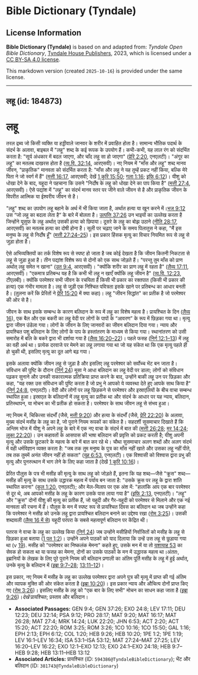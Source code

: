 # Bible Dictionary (Tyndale)

## License Information

**Bible Dictionary (Tyndale)** is based on and adapted from: _Tyndale Open Bible Dictionary_, [Tyndale House Publishers](https://tyndaleopenresources.com/), 2023, which is licensed under a [CC BY-SA 4.0 license](https://creativecommons.org/licenses/by-sa/4.0/legalcode.en).

This markdown version (created `2025-10-16`) is provided under the same license.



--------------------------------

## लहू (id: 184873)

लहू
===

तरल द्रब्य जो किसी व्यक्ति या हड्डीवाले जानवर के शरीर में प्रवाहित होता है। सामान्य भौतिक पदार्थ के संदर्भ के अलावा, बाइबल में "लहू" शब्द के कई रूपक के उपयोग हैं। कभी\-कभी, यह लाल रंग को संदर्भित करता है: "सूर्य अंधकार में बदल जाएगा, और चाँद लहू सा हो जाएगा" ([प्रेरि 2:20](https://ref.ly/Acts2:20), एनएलटी)। "अंगूर का लहू" का मतलब दाखरस होता है ([व्य.वि. 32:14](https://ref.ly/Deut32:14), आरएसवी)। नए नियम में "माँस और लहू" शब्द मानव जीवन, "प्राकृतिक" मानवता को संदर्भित करता है: "माँस और लहू ने यह तुम्हें प्रकट नहीं किया, बल्कि मेरे पिता ने जो स्वर्ग में हैं" ([मत्ती 16:17](https://ref.ly/Matt16:17), आरएसवी; देखें [1 कुरि 15:50](https://ref.ly/1Cor15:50); [गला 1:16](https://ref.ly/Gal1:16); [इफि 6:12](https://ref.ly/Eph6:12))। यीशु को धोखा देने के बाद, यहूदा ने पहचाना कि उसने "निर्दोष के लहू को धोखा देने का पाप किया है" ([मत्ती 27:4](https://ref.ly/Matt27:4), आरएसवी)। ऐसे पद्यांश में "लहू" का संदर्भ मानव स्तर पर जीने वाले जीवन से है और प्राकृतिक जीवन के विपरीत आत्मिक या ईश्वरीय जीवन से है।

"लहू" शब्द का उपयोग लहू बहाने के अर्थ में भी किया जाता है, अर्थात हत्या या खून करने में।[भज 9:12](https://ref.ly/Ps9:12) उस “जो लहू का बदला लेता है” के बारे में बोलता है। [उत्पत्ति 37:26](https://ref.ly/Gen37:26) उन भाइयों का उल्लेख करता है जिन्होंने यूसुफ के लहू अर्थात् उसकी हत्या को छिपाया। दूसरे के लहू का बोझ उठाने ([नीति 28:17](https://ref.ly/Prov28:17), आरएसवी) का मतलब हत्या का दोषी होना है। सूली पर चढ़ाए जाने के समय पिलातुस ने कहा, "मैं इस मनुष्य के लहू से निर्दोष हूँ" ([मत्ती 27:24–25](https://ref.ly/Matt27:24-Matt27:25))। इस प्रकार हिंसक मृत्यु का विचार नियमित रूप से लहू से जुड़ा होता है।

ऐसे अभिव्यक्तियों का तर्क विशेष रूप से स्पष्ट हो जाता है जब कोई देखता है कि जीवन कितनी निकटता से लहू से जुड़ा हुआ है। तीन पद्यांश विशेष रूप से दोनों को एक साथ जोड़ते हैं। "परन्तु तुम माँस को प्राण अर्थात् लहू समेत न खाना" ([उत 9:4](https://ref.ly/Gen9:4), आरएसवी)। "क्योंकि शरीर का प्राण लहू में रहता है" ([लैव्य 17:11](https://ref.ly/Lev17:11), आरएसवी)। "एकमात्र प्रतिबन्ध यह है कि कभी भी लहू न खाएँ क्योंकि लहू जीवन है" ([व्य.वि. 12:23](https://ref.ly/Deut12:23), टीएलबी)। क्योंकि परमेश्वर सभी जीवन के रचयिता हैं किसी भी प्रकार का रक्तपात (किसी भी प्रकार की हत्या) एक गंभीर मामला है। लहू से जुड़ी एक निश्चित पवित्रता इसके खाने पर प्रतिबन्ध का आधार बनती है। (तुलना करें कि प्रेरितों ने [प्रेरि 15:20](https://ref.ly/Acts15:20) में क्या कहा)। लहू "जीवन सिद्धांत" का प्रतीक है जो परमेश्वर की ओर से है।

जीवन के साथ इसके सम्बन्ध के कारण बलिदान के रूप में लहू का विशेष महत्व है। प्रायश्चित के दिन ([लैव्य 16](https://ref.ly/Lev16:1-Lev16:34)), एक बैल और एक बकरी का लहू वेदी पर लोगों के पापों के “आवरण” के रूप में छिड़का गया था। मृत्यु द्वारा जीवन उंडेला गया। लोगों के जीवन के लिए जानवरों का जीवन बलिदान दिया गया। न्याय और प्रायश्चित पशु बलिदान के लिए लोगों के पाप के हस्तांतरण के माध्यम से किया गया। स्थानांतरण को उसी समारोह में बलि के बकरे द्वारा भी दर्शाया गया है ([लैव्य 16:20–22](https://ref.ly/Lev16:20-Lev16:22))। पहले फसह ([निर्ग 12:1–13](https://ref.ly/Exod12:1-Exod12:13)) में लहू का वही अर्थ था। प्रत्येक दरवाजे पर मेमने का लहू लगाया गया था जो यह संकेत था कि एक मृत्यु पहले ही हो चुकी थी, इसलिए मृत्यु का दूत आगे बढ़ गया।

इसके अलावा क्योंकि जीवन लहू से जुड़ा है और इसलिए लहू परमेश्वर को सर्वोच्च भेंट बन जाता है। संविधान की पुष्टि के दौरान ([निर्ग 24](https://ref.ly/Exod24:1-Exod24:18)) मूसा ने आधा बलिदान का लहू वेदी पर डाला; लोगों को संविधान पढ़कर सुनाने और उनकी सकारात्मक प्रतिक्रिया प्राप्त करने के बाद, उन्होंने बाकी लहू उन पर छिड़का और कहा, "यह रक्त उस संविधान की पुष्टि करता है जो प्रभु ने आपको ये व्यवस्था देते हुए आपके साथ किया है" ([निर्ग 24:8](https://ref.ly/Exod24:8), एनएलटी)। वेदी और लोगों पर लहू छिड़कने से परमेश्वर और इस्राएलियों के बीच वाचा सम्बन्ध स्थापित हुआ। इस्राएल के बलिदानों में लहू मृत्यु का प्रतीक था और संदर्भ के आधार पर यह न्याय, बलिदान, प्रतिस्थापन, या मोचन का भी प्रतीक हो सकता है। परमेश्वर के साथ जीवन लहू से संभव हुआ। 

नए नियम में, चिकित्सा संदर्भों (जैसे, [मत्ती 9:20](https://ref.ly/Matt9:20)) और हत्या के संदर्भों (जैसे, [प्रेरि 22:20](https://ref.ly/Acts22:20)) के अलावा, मुख्य संदर्भ मसीह के लहू का है, जो पुराने नियम रूपकों का संकेत है। सहदर्शी सुसमाचार दिखाते हैं कि अन्तिम भोज में यीशु ने अपने लहू के बारे में एक नए वाचा के संदर्भ में बात की ([मत्ती 26:28](https://ref.ly/Matt26:28); [मर 14:24](https://ref.ly/Mark14:24); [लूका 22:20](https://ref.ly/Luke22:20))। उन कहावतों के आसपास की भाषा बलिदान की प्रवृत्ति को प्रकट करती है; यीशु अपनी मृत्यु और उसके छुटकारे के महत्व के बारे में बात कर रहे थे। चौथा सुसमाचार अलग शब्दों और अलग संदर्भ में वही धर्मविज्ञान व्यक्त करता है: "जब तक तुम मनुष्य के पुत्र का माँस नहीं खाते और उसका लहू नहीं पीते, तब तक तुममें अनंत जीवन नहीं हो सकता" ([यूह 6:53](https://ref.ly/John6:53), एनएलटी)। एक विश्वासी को विश्वास द्वारा प्रभु की मृत्यु और पुनरुत्थान में भाग लेने के लिए कहा जाता है (देखें [1 कुरि 10:16](https://ref.ly/1Cor10:16))।

प्रेरित पौलुस के पत्र भी मसीह की मृत्यु के साथ लहू को जोड़ते हैं, इतना कि यह शब्द—जैसे "क्रूस" शब्द—मसीह की मृत्यु के साथ उसके उद्धारक महत्व में पर्याय बन जाता है: "उसके क्रूस पर लहू के द्वारा शांति स्थापित करना" ([कुल 1:20](https://ref.ly/Col1:20), एनएलटी); और मेल\-मिलाप पर एक अंश में: "हालांकि आप एक बार परमेश्वर से दूर थे, अब आपको मसीह के लहू के कारण उसके पास लाया गया है" ([इफि 2:13](https://ref.ly/Eph2:13), एनएलटी)। "लहू" और "क्रूस" दोनों यीशु की मृत्यु का प्रतीक हैं, जो यहूदी और गैर\-यहूदी को परमेश्वर से मिलाने और एक नई मानवता की रचना में हैं। पौलुस के मन में स्पष्ट रूप से प्रायश्चित दिवस का बलिदान था जब उन्होंने कहा कि परमेश्वर ने मसीह को उनके लहू द्वारा प्रायश्चित बलिदान बनाने का उद्देश्य रखा ([रोम 3:25](https://ref.ly/Rom3:25))। उसकी शब्दावली ([लैव्य 16 में से](https://ref.ly/Lev16:1-Lev16:34)) यहूदी परंपरा के सबसे महत्वपूर्ण बलिदान पर केंद्रित थी।

पतरस ने वाचा के लहू का उल्लेख किया ([निर्ग 24](https://ref.ly/Exod24:1-Exod24:18)) जब उन्होंने मसीहियों निर्वासितों को मसीह के लहू से छिड़का हुआ बताया ([1 पत 1:2](https://ref.ly/1Pet1:2))। उन्होंने अपने पाठकों को याद दिलाया कि उन्हें उस लहू से छुड़ाया गया था (v [19](https://ref.ly/1Pet1:19)). मसीह को "परमेश्वर का निष्कलंक मेमना" कहते हुए, उसके मन में या तो [यशायाह 53](https://ref.ly/Isa53:1-Isa53:12) का सेवक हो सकता था या फसह का मेमना, दोनों का उसके पाठकों के मन में उद्धारक महत्व था।अंततः, इब्रानियों के लेखक के लिए पूरे पुराने नियम की बलिदान प्रणाली का अंतिम पूर्ति मसीह के लहू में हुई अर्थात्, उनके मृत्यु के बलिदान में ([इब्रा 9:7–28](https://ref.ly/Heb9:7-Heb9:28); [13:11–12](https://ref.ly/Heb13:11-Heb13:12))।

इस प्रकार, नए नियम में मसीह के लहू का उल्लेख परमेश्वर द्वारा अपने पुत्र की मृत्यु में प्राप्त की गई अंतिम और व्यापक मुक्ति की ओर संकेत करता है ([इब्रा 10:20](https://ref.ly/Heb10:20))। इस प्रकार न्याय और औचित्य दोनों प्राप्त किए गए ([रोम 3:26](https://ref.ly/Rom3:26))। इसलिए मसीह के लहू को "एक बार के लिए सभी" मोचन का साधन कहा जाता है ([इब्रा 9:26](https://ref.ly/Heb9:26))।*देखें*  प्रायश्चित; प्रस्ताव और बलिदान।

* **Associated Passages:** GEN 9:4; GEN 37:26; EXO 24:8; LEV 17:11; DEU 12:23; DEU 32:14; PSA 9:12; PRO 28:17; MAT 9:20; MAT 16:17; MAT 26:28; MAT 27:4; MRK 14:24; LUK 22:20; JHN 6:53; ACT 2:20; ACT 15:20; ACT 22:20; ROM 3:25; ROM 3:26; 1CO 10:16; 1CO 15:50; GAL 1:16; EPH 2:13; EPH 6:12; COL 1:20; HEB 9:26; HEB 10:20; 1PE 1:2; 1PE 1:19; LEV 16:1–LEV 16:34; ISA 53:1–ISA 53:12; MAT 27:24–MAT 27:25; LEV 16:20–LEV 16:22; EXO 12:1–EXO 12:13; EXO 24:1–EXO 24:18; HEB 9:7–HEB 9:28; HEB 13:11–HEB 13:12
* **Associated Articles:** प्रायश्चित (ID: `594386@TyndaleBibleDictionary`); भेंट और बलिदान (ID: `381743@TyndaleBibleDictionary`)

